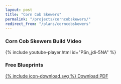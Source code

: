 ```yaml
---
layout: post
title: "Corn Cob Skewers"
permalink: "/projects/corncobskewers/"
redirect_from: "/plans/corncobskewers"
---
```

### Corn Cob Skewers Build Video

{% include youtube-player.html id="PSn_jdi-5NA" %}

<p></p>

### Free Blueprints

<a href="{{ site.url }}/assets/downloads/corn_cob_skewers_blueprints.pdf" class="btn">
  <span class="icon icon--download">{% include icon-download.svg %}</span>
  <span class="label">Download PDF</span>
</a>

